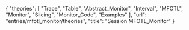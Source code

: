 {
    "theories": [
        "Trace",
        "Table",
        "Abstract_Monitor",
        "Interval",
        "MFOTL",
        "Monitor",
        "Slicing",
        "Monitor_Code",
        "Examples"
    ],
    "url": "entries/mfotl_monitor/theories",
    "title": "Session MFOTL_Monitor"
}